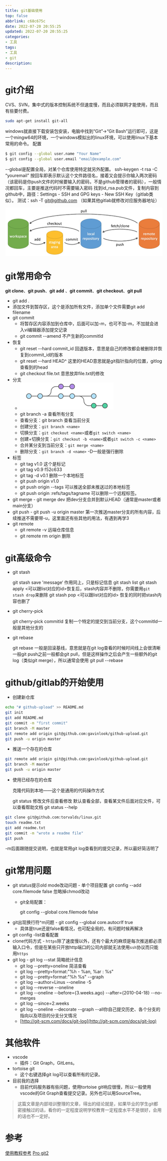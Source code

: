 ```yaml
---
title: git基础使用
top: false
abbrlink: c68c675c
date: 2022-07-20 20:55:25
updated: 2022-07-20 20:55:25
categories:
- 工具
tags:
- 工具
- git
description: 
---
```


# git介绍

CVS、SVN，集中式的版本控制系统不但速度慢，而且必须联网才能使用，而且有些要付费。
```sh
sudo apt-get install git-all
```
windows就直接下载安装包安装，电脑中找到“Git”->“Git Bash”运行即可，这是一个mingw64的环境，一个windows模拟出的linux环境，可以使用linux下基本常用的命令。
配置
```sh
$ git config --global user.name "Your Name"
$ git config --global user.email "email@example.com"
```
--global是配置全局，对某个仓库使用特定就另外配置。
ssh-keygen -t rsa -C “youremail”
按回车即表示默认这个文件路径名，接着又会提示你输入两次密码（该密码是你push文件的时候要输入的密码，不是github管理者的密码），一般情况都回车，主要是推送代码时不需要输入密码
找到id_rsa.pub文件，复制内容到github中，路径：Settings - SSH and GPG keys - New SSH Key（gitlab类似）。
测试：ssh -T git@github.com （如果其他gitlab就修改对应服务器地址）

![](https://raw.githubusercontent.com/cracker8090/imgbed/master/blogImg/Pasted%20image%2020220720092232.png)

# git常用命令
**git clone**、**git push**、**git add** 、**git commit**、**git checkout**、**git pull** 
-   git add .
- 添加文件到暂存区，这个是添加所有文件，添加单个文件需要git add filename
-   git commit 
	- 将暂存区内容添加到仓库中，后面可以加-m，也可不加-m，不加就会进入vi编辑器添加提交记录
	- git commit --amend 不产生新的commitId
-   恢复
     -   git reset --hard commit_id 回退版本，意思是自己的修改都会被删除并恢复到commit_id的版本
    -   git reset --hard HEAD^  这里的HEAD意思就是git指针指向的位置，gitlog查看到的head
    -   git checkout file.txt 意思放弃file.txt的修改
-   分支
    -   ![](https://raw.githubusercontent.com/cracker8090/imgbed/master/blogImg/Pasted%20image%2020220720093008.png) 
    -   git branch -a 查看所有分支
    -   查看分支：git branch 查看当前分支
    -   创建分支：`git branch <name>`
    -   切换分支：`git checkout <name>`或者`git switch <name>`
    -   创建+切换分支：`git checkout -b <name>`或者`git switch -c <name>`
    -   合并某分支到当前分支：`git merge <name>`
    -   删除分支：`git branch -d <name>`   -D一般是强行删除
- 标签
	- git tag v1.0 这个是标记
	- git tag v0.9 f52c633
	- git tag -d v0.1 删除一个本地标签
	- git push origin v1.0
	- git push origin --tags 可以推送全部未推送过的本地标签
	- git push origin :refs/tags/tagname 可以删除一个远程标签。
-   git merge
    	- git merge dev 把dev分支合并到默认HEAD（通常是master或者main分支）
-   git push
    	- git push -u origin master 第一次推送master分支的所有内容，后续推送不需要带-u，这里面还有些其他的用法，有遇到再学3
-   git remote
     -   git remote -v 远端仓库信息
    -   git remote rm origin 删除
# git高级命令
- git stash

	git stash save 'message‘ 作用同上，只是标记信息
	git stash list
	git stash apply <可以跟list对应的id>恢复后，stash内容并不删除，你需要用`git stash drop`来删除
	git stash pop <可以跟list对应的id> 恢复的同时把stash内容也删了
- git cherry-pick

	git cherry-pick commitId 复制一个特定的提交到当前分支，这个commitId一般是其他分支的
- git rebase

	git rebase 一般是回滚基线，意思就是在git log查看的时候时间线上会很清晰
	一般git push之前一般都会git pull，但是这样操作之后会产生一些额外的git log（类似git merge），所以通常会使用 git pull --rebase
# github/gitlab的开始使用 
- 创建新仓库

```sh
echo "# github-upload" >> README.md
git init
git add README.md
git commit -m "first commit"
git branch -M master
git remote add origin git@github.com:gavinlook/github-upload.git
git push -u origin master
```

- 推送一个存在的仓库

```sh
git remote add origin git@github.com:gavinlook/github-upload.git
git branch -M master
git push -u origin master
```

- 使用已经存在的仓库

	克隆代码到本地——这个是通用的代码操作方式
	
	git status 修改文件后查看修改
	默认查看全部，查看某文件后面对应文件，可以查看帮助文档 git status --help

```sh
git clone git@github.com:torvalds/linux.git
touch readme.txt
git add readme.txt
git commit -m "wrote a readme file"
git push
```

-m后面跟随提交说明，也就是常用git log查看到的提交记录，所以最好简洁明了

# git常用问题

- git status提示old mode改动问题
     	- 单个项目配置
     		git config --add core.filemode false
     		忽略掉chmod改动
     - git全局配置：

     	git config --global core.filemode false
- git出现换行符^m问题
      - git config --global core.autocrlf true
     - 具体是true还是false看情况，也可配全局的，有问题时候再解决
- git config -list查看配置
- clone代码方式
     	- `https`除了速度慢以外，还有个最大的麻烦是每次推送都必须输入口令，但是在某些只开放http端口的公司内部就无法使用`ssh`协议而只能用`https`
- git log
      - git log --stat 简略统计信息
     - git log --pretty=oneline 简洁查看
     - git log --pretty=format:"%h - %an, %ar : %s"
     - git log --pretty=format:"%h %s" --graph
     - git log --author=Linus --oneline -5
     - git log --reverse --oneline
     - git log --oneline --before={3.weeks.ago} --after={2010-04-18} --no-merges
     - git log --since=2.weeks
     - git log --oneline --decorate --graph --all你自己提交历史、各个分支的指向以及项目的分支分叉情况
     - [http://git-scm.com/docs/git-log](http://git-scm.com/docs/git-log) 
# 其他软件
- vscode
  	- 插件：Git Graph，GitLens。
- tortoise git
  	- 这个右键选择git log可以查看所有的记录。
- 目前我的选择
  	- 目前代码服务器有些问题，使用tortoise git响应很慢，所以一般使用vscode的Git Graph查看提交记录。另外也可以用SourceTree。

> 这篇文章是内部培训整理的文章，得出的结论就是，如果毕业的学生git都密接触过的话，看你的一定程度说明学校教育一定程度水平不是很好，会用的话也不一定好。

# 参考

[使用教程参考](https://www.liaoxuefeng.com/wiki/896043488029600) 
[Pro git2](https://git-scm.com/book/zh/v2) 